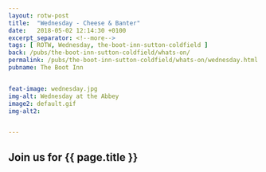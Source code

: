 ```yaml
---
layout: rotw-post
title:  "Wednesday - Cheese & Banter"
date:   2018-05-02 12:14:30 +0100
excerpt_separator: <!--more-->
tags: [ ROTW, Wednesday, the-boot-inn-sutton-coldfield ]
back: /pubs/the-boot-inn-sutton-coldfield/whats-on/
permalink: /pubs/the-boot-inn-sutton-coldfield/whats-on/wednesday.html
pubname: The Boot Inn


feat-image: wednesday.jpg
img-alt: Wednesday at the Abbey
image2: default.gif
img-alt2:


---
```


<h2>Join us for {{ page.title }}</h2>